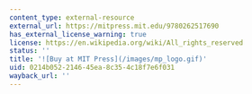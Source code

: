 ```yaml
---
content_type: external-resource
external_url: https://mitpress.mit.edu/9780262517690
has_external_license_warning: true
license: https://en.wikipedia.org/wiki/All_rights_reserved
status: ''
title: '![Buy at MIT Press](/images/mp_logo.gif)'
uid: 0214b052-2146-45ea-8c35-4c18f7e6f031
wayback_url: ''
---
```


